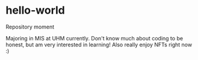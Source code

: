 # hello-world
Repository moment

Majoring in MIS at UHM currently. Don't know much about coding to be honest, but am very interested in learning!
Also really enjoy NFTs right now :)
